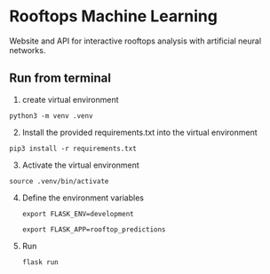 # Rooftops Machine Learning

Website and API for interactive rooftops analysis with artificial neural networks.

## Run from terminal

1. create virtual environment 

`python3 -m venv .venv`

2. Install the provided requirements.txt into the virtual environment 

`pip3 install -r requirements.txt`

3. Activate the virtual environment

`source .venv/bin/activate`

4. Define the environment variables

    `export FLASK_ENV=development`

    `export FLASK_APP=rooftop_predictions`
4. Run 

    `flask run`
